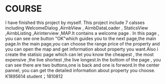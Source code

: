 # COURSE
I have finished this project by myself. This project include  7 calsses including WelcomeDialog ,AirnbView , AirnbDataLoader , StaticsView ,AirnbListing ,Airinterview ,MAP.It contains a welcome page . In this page , you can see one button "OK"which guides you to the next page,the main page.In the main page,you can choose the range price of the property and you can open the map and get information about property you want.Also i create the statisic page which can let you know the cheapest , the most expensive ,the live shortest ,the live longest.In the bottom of the page , you can see there are two buttons,one is back and one is forword.In the center pannel, you can get the detailed information about property you choose.
K1895614 student；1810812
